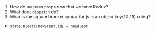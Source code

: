 1. How do we pass props now that we have Redux?
2. What does `dispatch` do?
3. What is the square bracket syntax for js in an object key(20:15) doing?
  + `state.bleats[newBleat.id] = newBleat`